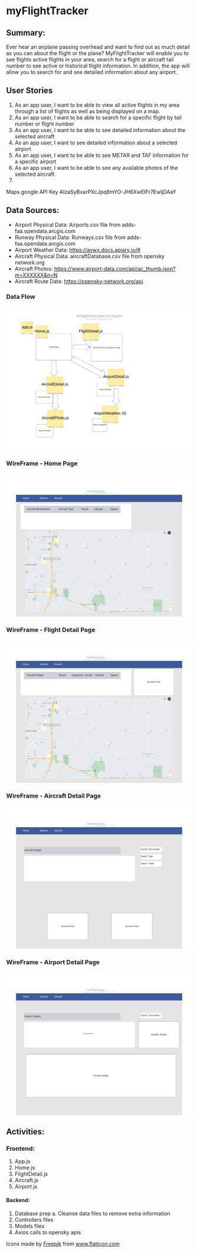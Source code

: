 # myFlightTracker

## Summary:

Ever hear an airplane passing overhead and want to find out as much detail as you can about the flight or the plane? MyFlightTracker will enable you to see flights active flights in your area, search for a flight or aircraft tail number to see active or historical flight information. In addition, the app will allow you to search for and see detailed information about any airport.

## User Stories

1. As an app user, I want to be able to view all active flights in my area through a list of flights as well as being displayed on a map.
2. As an app user, I want to be able to search for a specific flight by tail number or flight number
3. As an app user, I want to be able to see detailed information about the selected aircraft
4. As an app user, I want to see detailed information about a selected airport
5. As an app user, I want to be able to see METAR and TAF information for a specific airport
6. As an app user, I want to be able to see any available photos of the selected aircraft
7.

Maps.google API Key
AIzaSyBxarPXcJpq8mYO-JH6XwEIFr7EwljDAaY

## Data Sources:

- Airport Physical Data: Airports.csv file from adds-faa.opendata.arcgis.com
- Runway Physical Data: Runways.csv file from adds-faa.opendata.arcgis.com
- Airport Weather Data: https://avwx.docs.apiary.io/#
- Aircraft Physical Data: aircraftDatabase.csv file from opensky network.org
- Aircraft Photos: https://www.airport-data.com/api/ac_thumb.json?m=XXXXXX&n=N
- Aircraft Route Data: https://opensky-network.org/api

### Data Flow

![Data Flow](/Planning/myFlightTracker_data_flow.png)

### WireFrame - Home Page

![Data Flow](/Planning/myFlightTracker_Home.png)

### WireFrame - Flight Detail Page

![Data Flow](/Planning/myFlightTracker_Flight_Detail.png)

### WireFrame - Aircraft Detail Page

![Data Flow](/Planning/MyFlightTracker_Aircraft_Detail.png)

### WireFrame - Airport Detail Page

![Data Flow](/Planning/myFlightTracker_Airport_Detail.png)

## Activities:

### Frontend:

1. App.js
2. Home.js
3. FlightDetail.js
4. Aircraft.js
5. Airport.js

#### Backend:

1. Database prep
   a. Cleanse data files to remove extra information
2. Controllers files
3. Models files
4. Axios calls to opensky apis

Icons made by <a href="https://www.flaticon.com/authors/freepik" title="Freepik">Freepik</a> from <a href="https://www.flaticon.com/" title="Flaticon"> www.flaticon.com</a>
